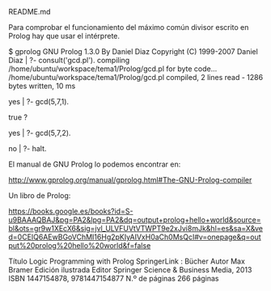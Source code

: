 README.md

Para comprobar el funcionamiento del máximo común divisor escrito en Prolog
hay que usar el intérprete.

$ gprolog
GNU Prolog 1.3.0
By Daniel Diaz
Copyright (C) 1999-2007 Daniel Diaz
| ?- consult('gcd.pl').
compiling /home/ubuntu/workspace/tema1/Prolog/gcd.pl for byte code...
/home/ubuntu/workspace/tema1/Prolog/gcd.pl compiled, 2 lines read - 1286 bytes written, 10 ms

yes
| ?- gcd(5,7,1).

true ? 

yes
| ?- gcd(5,7,2).

no
| ?- halt.


El manual de GNU Prolog lo podemos encontrar en:

http://www.gprolog.org/manual/gprolog.html#The-GNU-Prolog-compiler

Un libro de Prolog:

https://books.google.es/books?id=S-u9BAAAQBAJ&pg=PA2&lpg=PA2&dq=output+prolog+hello+world&source=bl&ots=gr9w1XEcX6&sig=jvl_ULVFUVtVTWPT9e2xJvi8mJk&hl=es&sa=X&ved=0CEIQ6AEwBGoVChMI16Hg2pKIyAIVxH0aCh0MsQcI#v=onepage&q=output%20prolog%20hello%20world&f=false

Título	Logic Programming with Prolog
SpringerLink : Bücher
Autor	Max Bramer
Edición	ilustrada
Editor	Springer Science & Business Media, 2013
ISBN	1447154878, 9781447154877
N.º de páginas	266 páginas
